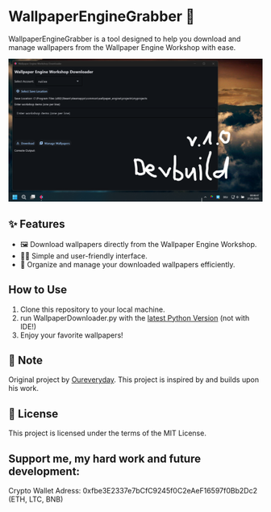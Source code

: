 # WallpaperEngineGrabber 🚀

WallpaperEngineGrabber is a tool designed to help you download and manage wallpapers from the Wallpaper Engine Workshop with ease.

![Preview](./assets/preview.png)

## ✨ Features
- 🖼️ Download wallpapers directly from the Wallpaper Engine Workshop.
- 🧑‍💻 Simple and user-friendly interface.
- 📁 Organize and manage your downloaded wallpapers efficiently.

## How to Use
1. Clone this repository to your local machine.
2. run WallpaperDownloader.py with the [latest Python Version](https://www.python.org/downloads/) (not with IDE!)
3. Enjoy your favorite wallpapers!

## 📝 Note
Original project by [Oureveryday](https://github.com/oureveryday/WallpaperEngineWorkshopDownloader). This project is inspired by and builds upon his work.

## 📄 License
This project is licensed under the terms of the MIT License.

## Support me, my hard work and future development:
Crypto Wallet Adress: 0xfbe3E2337e7bCfC9245f0C2eAeF16597f0Bb2Dc2 (ETH, LTC, BNB)

